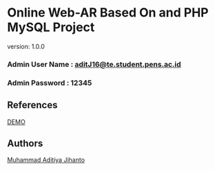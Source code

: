 # Online Web-AR Based On and PHP MySQL Project

version: 1.0.0

### Admin User Name : aditJ16@te.student.pens.ac.id

### Admin Password : 12345


## References

[DEMO](https://ar-js-org.github.io/studio/)

## Authors

[Muhammad Aditiya Jihanto](https://github.com/moaditPENS)
